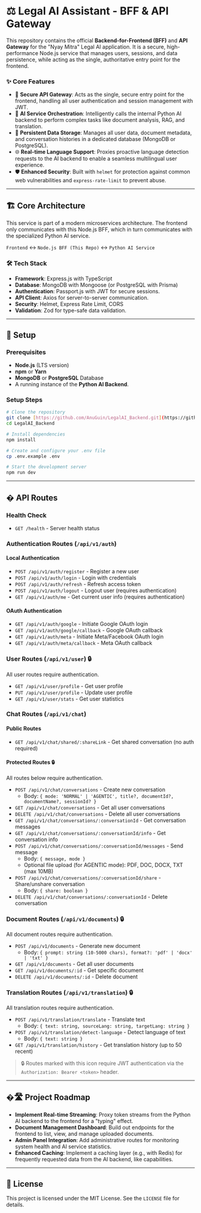 # ⚖️ Legal AI Assistant - BFF & API Gateway

This repository contains the official **Backend-for-Frontend (BFF)** and **API Gateway** for the "Nyay Mitra" Legal AI application. It is a secure, high-performance Node.js service that manages users, sessions, and data persistence, while acting as the single, authoritative entry point for the frontend.

### ✨ Core Features

* 🔐 **Secure API Gateway**: Acts as the single, secure entry point for the frontend, handling all user authentication and session management with JWT.
* 🚀 **AI Service Orchestration**: Intelligently calls the internal Python AI backend to perform complex tasks like document analysis, RAG, and translation.
* 💾 **Persistent Data Storage**: Manages all user data, document metadata, and conversation histories in a dedicated database (MongoDB or PostgreSQL).
* 🌐 **Real-time Language Support**: Proxies proactive language detection requests to the AI backend to enable a seamless multilingual user experience.
* 🛡️ **Enhanced Security**: Built with `helmet` for protection against common web vulnerabilities and `express-rate-limit` to prevent abuse.

---

## 🏗️ Core Architecture

This service is part of a modern microservices architecture. The frontend only communicates with this Node.js BFF, which in turn communicates with the specialized Python AI service.

`Frontend` ↔️ `Node.js BFF (This Repo)` ↔️ `Python AI Service`

### 🛠️ Tech Stack

* **Framework**: Express.js with TypeScript
* **Database**: MongoDB with Mongoose (or PostgreSQL with Prisma)
* **Authentication**: Passport.js with JWT for secure sessions.
* **API Client**: Axios for server-to-server communication.
* **Security**: Helmet, Express Rate Limit, CORS
* **Validation**: Zod for type-safe data validation.

---

## 🚀 Setup

### Prerequisites

* **Node.js** (LTS version)
* **npm** or **Yarn**
* **MongoDB** or **PostgreSQL** Database
* A running instance of the **Python AI Backend**.

### Setup Steps

```bash
# Clone the repository
git clone [https://github.com/AnuGuin/LegalAI_Backend.git](https://github.com/AnuGuin/LegalAI_Backend.git)
cd LegalAI_Backend

# Install dependencies
npm install

# Create and configure your .env file
cp .env.example .env

# Start the development server
npm run dev
```

---

## � API Routes

### Health Check
* `GET /health` - Server health status

### Authentication Routes (`/api/v1/auth`)

#### Local Authentication
* `POST /api/v1/auth/register` - Register a new user
* `POST /api/v1/auth/login` - Login with credentials
* `POST /api/v1/auth/refresh` - Refresh access token
* `POST /api/v1/auth/logout` - Logout user (requires authentication)
* `GET /api/v1/auth/me` - Get current user info (requires authentication)

#### OAuth Authentication
* `GET /api/v1/auth/google` - Initiate Google OAuth login
* `GET /api/v1/auth/google/callback` - Google OAuth callback
* `GET /api/v1/auth/meta` - Initiate Meta/Facebook OAuth login
* `GET /api/v1/auth/meta/callback` - Meta OAuth callback

### User Routes (`/api/v1/user`) 🔒
All user routes require authentication.

* `GET /api/v1/user/profile` - Get user profile
* `PUT /api/v1/user/profile` - Update user profile
* `GET /api/v1/user/stats` - Get user statistics

### Chat Routes (`/api/v1/chat`)

#### Public Routes
* `GET /api/v1/chat/shared/:shareLink` - Get shared conversation (no auth required)

#### Protected Routes 🔒
All routes below require authentication.

* `POST /api/v1/chat/conversations` - Create new conversation
  - Body: `{ mode: 'NORMAL' | 'AGENTIC', title?, documentId?, documentName?, sessionId? }`
* `GET /api/v1/chat/conversations` - Get all user conversations
* `DELETE /api/v1/chat/conversations` - Delete all user conversations
* `GET /api/v1/chat/conversations/:conversationId` - Get conversation messages
* `GET /api/v1/chat/conversations/:conversationId/info` - Get conversation info
* `POST /api/v1/chat/conversations/:conversationId/messages` - Send message
  - Body: `{ message, mode }`
  - Optional file upload (for AGENTIC mode): PDF, DOC, DOCX, TXT (max 10MB)
* `POST /api/v1/chat/conversations/:conversationId/share` - Share/unshare conversation
  - Body: `{ share: boolean }`
* `DELETE /api/v1/chat/conversations/:conversationId` - Delete conversation

### Document Routes (`/api/v1/documents`) 🔒
All document routes require authentication.

* `POST /api/v1/documents` - Generate new document
  - Body: `{ prompt: string (10-5000 chars), format?: 'pdf' | 'docx' | 'txt' }`
* `GET /api/v1/documents` - Get all user documents
* `GET /api/v1/documents/:id` - Get specific document
* `DELETE /api/v1/documents/:id` - Delete document

### Translation Routes (`/api/v1/translation`) 🔒
All translation routes require authentication.

* `POST /api/v1/translation/translate` - Translate text
  - Body: `{ text: string, sourceLang: string, targetLang: string }`
* `POST /api/v1/translation/detect-language` - Detect language of text
  - Body: `{ text: string }`
* `GET /api/v1/translation/history` - Get translation history (up to 50 recent)

> 🔒 Routes marked with this icon require JWT authentication via the `Authorization: Bearer <token>` header.

---

## �🛣️ Project Roadmap

* **Implement Real-time Streaming**: Proxy token streams from the Python AI backend to the frontend for a "typing" effect.
* **Document Management Dashboard**: Build out endpoints for the frontend to list, view, and manage uploaded documents.
* **Admin Panel Integration**: Add administrative routes for monitoring system health and AI service statistics.
* **Enhanced Caching**: Implement a caching layer (e.g., with Redis) for frequently requested data from the AI backend, like capabilities.

---

## 📄 License

This project is licensed under the MIT License. See the `LICENSE` file for details.
